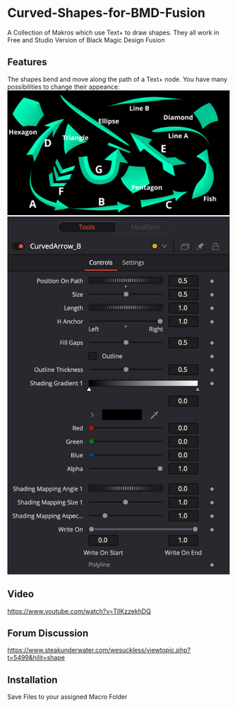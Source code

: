 # Curved-Shapes-for-BMD-Fusion
A Collection of Makros which use Text+ to draw shapes. They all work in Free and Studio Version of Black Magic Design Fusion
## Features
The shapes bend and move along the path of a Text+ node. You have many possibilities to change their appeance:
![Available Shapes](https://github.com/Tida-Support/Curved-Shapes-for-BMD-Fusion/blob/main/CurvedShapes.png)
![Control Surface](https://github.com/Tida-Support/Curved-Shapes-for-BMD-Fusion/blob/main/CurvedShapesControls.png)
## Video
https://www.youtube.com/watch?v=TlIKzzekhDQ
## Forum Discussion
https://www.steakunderwater.com/wesuckless/viewtopic.php?t=5499&hilit=shape
## Installation
Save Files to your assigned Macro Folder
